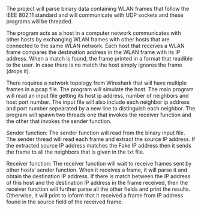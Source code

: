 The project will parse binary data containing WLAN frames that follow the IEEE 802.11 standard and will communicate with UDP sockets and these programs will be threaded.

The program acts as a host in a computer network communicates with other hosts by exchanging WLAN frames with other hosts that are connected to the same WLAN network. Each host that receives a WLAN frame compares the destination address in the WLAN frame with its IP address. When a match is found, the frame printed in a format that readible to the user. In case there is no match the host simply ignores the frame (drops it).

There requires a network topology from Wireshark that will have multiple frames in a pcap file. The program will simulate the host. The main program will read an input file getting its host ip address, number of neighbors and host port number. The input file will also include each neighbor ip address and port number sepearated by a new line to distinguish each neighbor. The program will spawn two threads one that invokes the receiver function and the other that invokes the sender function.

Sender function: The sender function will read from the binary input file. The sender thread will read each frame and extract the source IP address. If the extracted source IP address matches the Fake IP address then it sends the frame to all the neighbors that is given in the txt file.

Receiver function: The receiver function will wait to receive frames sent by other hosts’ sender function. When it receives a frame, it will parse it and obtain the destination IP address. If there is match between the IP address of this host and the destination IP address in the frame received, then the receiver function will further parse all the other fields and print the results. Otherwise, it will print to inform that it received a frame from IP address found in the source field of the received frame.
